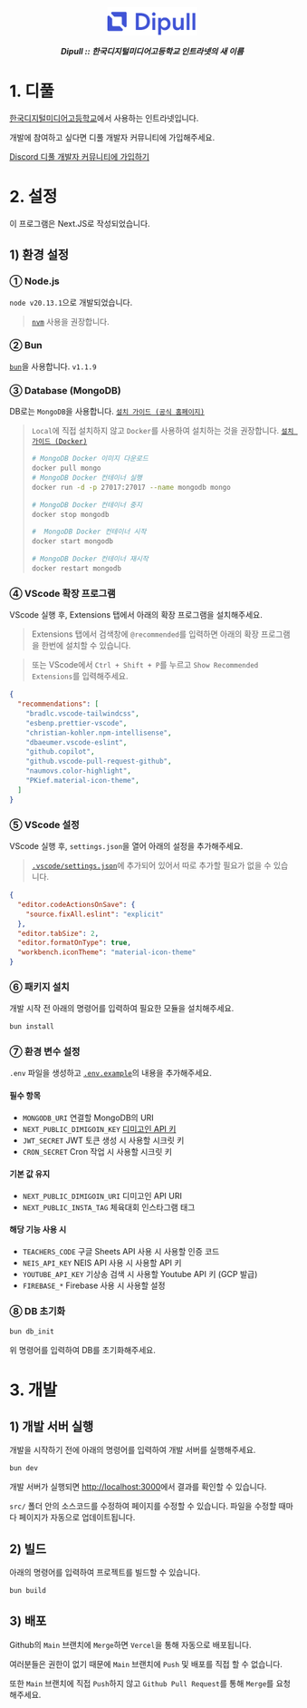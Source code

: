 <p align="center">
  <img src="./public/public/logo_text.svg" height="50px">
  <p align="center"><b><i>Dipull :: 한국디지털미디어고등학교 인트라넷의 새 이름</i></b></p>
</p>

# 1. 디풀

[한국디지털미디어고등학교](https://dimigo.hs.kr/)에서 사용하는 인트라넷입니다.

개발에 참여하고 싶다면 디풀 개발자 커뮤니티에 가입해주세요.

[Discord 디풀 개발자 커뮤니티에 가입하기
](https://discord.gg/U7FBXyPKM6)

# 2. 설정

이 프로그램은 Next.JS로 작성되었습니다.

## 1) 환경 설정

### ① Node.js
`node v20.13.1`으로 개발되었습니다.
> [`nvm`](https://github.com/nvm-sh/nvm) 사용을 권장합니다.

### ② Bun
[`bun`](https://bun.sh)을 사용합니다. `v1.1.9`

### ③ Database (MongoDB)

DB로는 `MongoDB`을 사용합니다. [`설치 가이드 (공식 홈페이지)`](https://www.mongodb.com/ko-kr/docs/manual/installation/)

> `Local`에 직접 설치하지 않고 `Docker`를 사용하여 설치하는 것을 권장합니다. [`설치 가이드 (Docker)`](https://hub.docker.com/_/mongo)
> ```bash
> # MongoDB Docker 이미지 다운로드
> docker pull mongo
> # MongoDB Docker 컨테이너 실행
> docker run -d -p 27017:27017 --name mongodb mongo
> ```
> ```bash
> # MongoDB Docker 컨테이너 중지
> docker stop mongodb
> ```
> 
> ```bash
> #  MongoDB Docker 컨테이너 시작
>docker start mongodb
> ```
> 
> ```bash
> # MongoDB Docker 컨테이너 재시작
> docker restart mongodb
> ```

### ④ VScode 확장 프로그램
VScode 실행 후, Extensions 탭에서 아래의 확장 프로그램을 설치해주세요.

> Extensions 탭에서 검색창에 `@recommended`를 입력하면 아래의 확장 프로그램을 한번에 설치할 수 있습니다.

> 또는 VScode에서 `Ctrl + Shift + P`를 누르고 `Show Recommended Extensions`를 입력해주세요.

```json
{
  "recommendations": [
    "bradlc.vscode-tailwindcss",
    "esbenp.prettier-vscode",
    "christian-kohler.npm-intellisense",
    "dbaeumer.vscode-eslint",
    "github.copilot",
    "github.vscode-pull-request-github",
    "naumovs.color-highlight",
    "PKief.material-icon-theme",
  ]
}
```

### ⑤ VScode 설정

VScode 실행 후, `settings.json`을 열어 아래의 설정을 추가해주세요.

> [`.vscode/settings.json`](./.vscode/settings.json)에 추가되어 있어서 따로 추가할 필요가 없을 수 있습니다.

```json
{
  "editor.codeActionsOnSave": {
    "source.fixAll.eslint": "explicit"
  },
  "editor.tabSize": 2,
  "editor.formatOnType": true,
  "workbench.iconTheme": "material-icon-theme"
}

```

### ⑥ 패키지 설치

개발 시작 전 아래의 명령어를 입력하여 필요한 모듈을 설치해주세요.

```bash
bun install
```

### ⑦ 환경 변수 설정

`.env` 파일을 생성하고 [`.env.example`](./.env.example)의 내용을 추가해주세요.

#### 필수 항목
- `MONGODB_URI` 연결할 MongoDB의 URI
- `NEXT_PUBLIC_DIMIGOIN_KEY` [디미고인 API 키](https://auth.dimigo.net/)
- `JWT_SECRET` JWT 토큰 생성 시 사용할 시크릿 키
- `CRON_SECRET` Cron 작업 시 사용할 시크릿 키

#### 기본 값 유지
- `NEXT_PUBLIC_DIMIGOIN_URI` 디미고인 API URI
- `NEXT_PUBLIC_INSTA_TAG` 체육대회 인스타그램 태그

#### 해당 기능 사용 시
- `TEACHERS_CODE` 구글 Sheets API 사용 시 사용할 인증 코드
- `NEIS_API_KEY` NEIS API 사용 시 사용할 API 키
- `YOUTUBE_API_KEY` 기상송 검색 시 사용할 Youtube API 키 (GCP 발급)
- `FIREBASE_*` Firebase 사용 시 사용할 설정


### ⑧ DB 초기화

```bash
bun db_init
```
위 명령어를 입력하여 DB를 초기화해주세요.



# 3. 개발

## 1) 개발 서버 실행

개발을 시작하기 전에 아래의 명령어를 입력하여 개발 서버를 실행해주세요.

```bash
bun dev
```

개발 서버가 실행되면 [http://localhost:3000](http://localhost:3000)에서 결과를 확인할 수 있습니다.

`src/` 폴더 안의 소스코드를 수정하여 페이지를 수정할 수 있습니다. 파일을 수정할 때마다 페이지가 자동으로 업데이트됩니다.

## 2) 빌드

아래의 명령어를 입력하여 프로젝트를 빌드할 수 있습니다.

```bash
bun build
```

## 3) 배포

Github의 `Main` 브랜치에 `Merge`하면 `Vercel`을 통해 자동으로 배포됩니다.

여러분들은 권한이 없기 때문에 `Main` 브랜치에 `Push` 및 배포를 직접 할 수 없습니다.

또한 `Main` 브랜치에 직접 `Push`하지 않고 `Github Pull Request`를 통해 `Merge`를 요청해주세요.



<!-- 배포를 위해서는 아래와 같은 명령어를 입력하여 빌드를 진행해주세요.

```bash
bun run build
``` -->
